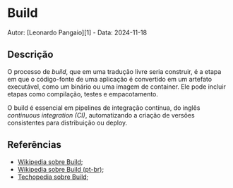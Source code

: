 # Build

Autor: [Leonardo Pangaio][1] - Data: 2024-11-18

## Descrição

O processo de *build*, que em uma tradução livre seria construir, é a etapa em que o código-fonte de uma aplicação é convertido em um artefato executável, como um binário ou uma imagem de container. Ele pode incluir etapas como compilação, testes e empacotamento.

O build é essencial em pipelines de integração contínua, do inglês *continuous integration (CI)*, automatizando a criação de versões consistentes para distribuição ou deploy.

## Referências

- [Wikipedia sobre Build](https://en.wikipedia.org/wiki/Software_build);
- [Wikipedia sobre Build (pt-br)](https://pt.wikipedia.org/wiki/Build);
- [Techopedia sobre Build](https://www.techopedia.com/definition/3759/build);